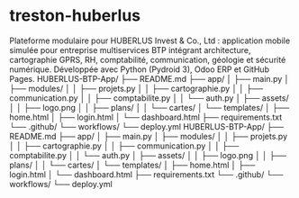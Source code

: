 # treston-huberlus
Plateforme modulaire pour HUBERLUS Invest &amp; Co., Ltd : application mobile simulée pour entreprise multiservices BTP intégrant architecture, cartographie GPRS, RH, comptabilité, communication, géologie et sécurité numérique. Développée avec Python (Pydroid 3), Odoo ERP et GitHub Pages.
HUBERLUS-BTP-App/
├── README.md
├── app/
│   ├── main.py
│   ├── modules/
│   │   ├── projets.py
│   │   ├── cartographie.py
│   │   ├── communication.py
│   │   ├── comptabilite.py
│   │   └── auth.py
│   ├── assets/
│   │   ├── logo.png
│   │   ├── plans/
│   │   └── cartes/
│   └── templates/
│       ├── home.html
│       ├── login.html
│       └── dashboard.html
├── requirements.txt
└── .github/
    └── workflows/
        └── deploy.yml
HUBERLUS-BTP-App/
├── README.md
├── app/
│   ├── main.py
│   ├── modules/
│   │   ├── projets.py
│   │   ├── cartographie.py
│   │   ├── communication.py
│   │   ├── comptabilite.py
│   │   └── auth.py
│   ├── assets/
│   │   ├── logo.png
│   │   ├── plans/
│   │   └── cartes/
│   └── templates/
│       ├── home.html
│       ├── login.html
│       └── dashboard.html
├── requirements.txt
└── .github/
    └── workflows/
        └── deploy.yml
